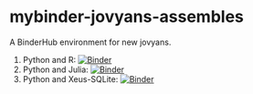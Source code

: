 # mybinder-jovyans-assembles
A BinderHub environment for new jovyans.

1. Python and R: [![Binder](https://mybinder.org/badge_logo.svg)](https://mybinder.org/v2/gh/datainpoint/mybinder-jovyans-assembles/main)
2. Python and Julia: [![Binder](https://mybinder.org/badge_logo.svg)](https://mybinder.org/v2/gh/datainpoint/mybinder-jovyans-assembles/py-julia)
3. Python and Xeus-SQLite: [![Binder](https://mybinder.org/badge_logo.svg)](https://mybinder.org/v2/gh/datainpoint/mybinder-jovyans-assembles/xeus-sqlite)
